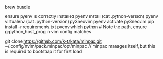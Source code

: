brew bundle

ensure pyenv is correctly installed
pyenv install (cat .python-version)
pyenv virtualenv (cat .python-version) py3neovim
pyenv activate py3neovim
pip install -r requirements.txt
pyenv which python  # Note the path, ensure g:python_host_prog in vim config matches

git clone https://github.com/k-takata/minpac.git ~/.config/nvim/pack/minpac/opt/minpac
// minpac manages itself, but this is required to bootstrap it for first load
